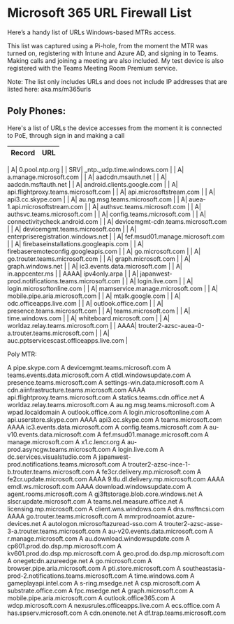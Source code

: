 # Microsoft 365 URL Firewall List

Here’s a handy list of URLs Windows-based MTRs access.

This list was captured using a Pi-hole, from the moment the MTR was turned on, registering with Intune and Azure AD, and signing in to Teams. Making calls and joining a meeting are also included. My test device is also registered with the Teams Meeting Room Premium service.

Note: The list only includes URLs and does not include IP addresses that are listed here: aka.ms/m365urls

## Poly Phones:

Here's a list of URLs the device accesses from the moment it is connected to PoE, through sign in and making a call


| Record    | URL         |
|:------|-------------| 

|     A|	0.pool.ntp.org |
|     SRV|	_ntp._udp.time.windows.com |
|     A|	a.manage.microsoft.com |
|     A|	aadcdn.msauth.net |
|     A|	aadcdn.msftauth.net |
|     A|	android.clients.google.com |
|     A|	api.flightproxy.teams.microsoft.com |
|     A|	api.microsoftstream.com |
|     A|	api3.cc.skype.com |
|     A|	au.ng.msg.teams.microsoft.com |
|     A|	auea-1.api.microsoftstream.com |
|     A|	authsvc.teams.microsoft.com |
|     A|	authsvc.teams.microsoft.com |
|     A|	config.teams.microsoft.com |
|     A|	connectivitycheck.android.com |
|     A|	devicemgmt-cdn.teams.microsoft.com |
|     A|	devicemgmt.teams.microsoft.com |
|     A|	enterpriseregistration.windows.net |
|     A|	fef.msud01.manage.microsoft.com |
|     A|	firebaseinstallations.googleapis.com |
|     A|	firebaseremoteconfig.googleapis.com |
|     A|	go.microsoft.com | 
|     A|	go.trouter.teams.microsoft.com |
|     A|	graph.microsoft.com |
|     A|	graph.windows.net |
|     A|	ic3.events.data.microsoft.com |
|     A|	in.appcenter.ms |
|     AAAA|	ipv4only.arpa |
|     A|	japanwest-prod.notifications.teams.microsoft.com |
|     A|	login.live.com |
|     A|	login.microsoftonline.com |
|     A|	mamservice.manage.microsoft.com |
|     A|	mobile.pipe.aria.microsoft.com |
|     A|	mtalk.google.com |
|     A|	odc.officeapps.live.com |
|     A|	outlook.office.com |
|     A|	presence.teams.microsoft.com |
|     A|	teams.microsoft.com |
|     A|	time.windows.com |
|     A|	whiteboard.microsoft.com |
|     A|	worldaz.relay.teams.microsoft.com |
|     AAAA|	trouter2-azsc-auea-0-a.trouter.teams.microsoft.com |
|     A|	auc.pptservicescast.officeapps.live.com |


Poly MTR:

A	pipe.skype.com
A	devicemgmt.teams.microsoft.com
A	teams.events.data.microsoft.com
A	ctldl.windowsupdate.com
A	presence.teams.microsoft.com
A	settings-win.data.microsoft.com
A	cdn.aiinfrastructure.teams.microsoft.com
AAAA	api.flightproxy.teams.microsoft.com
A	statics.teams.cdn.office.net
A	worldaz.relay.teams.microsoft.com
A	au.ng.msg.teams.microsoft.com
A	wpad.localdomain
A	outlook.office.com
A	login.microsoftonline.com
A	api.userstore.skype.com
AAAA	api3.cc.skype.com
A	teams.microsoft.com
AAAA	ic3.events.data.microsoft.com
A	config.teams.microsoft.com
A	au-v10.events.data.microsoft.com
A	fef.msud01.manage.microsoft.com
A	manage.microsoft.com
A	x1.c.lencr.org
A	au-prod.asyncgw.teams.microsoft.com
A	login.live.com
A	dc.services.visualstudio.com
A	japanwest-prod.notifications.teams.microsoft.com
A	trouter2-azsc-ince-1-b.trouter.teams.microsoft.com
A	fe3cr.delivery.mp.microsoft.com
A	fe2cr.update.microsoft.com
AAAA	9.tlu.dl.delivery.mp.microsoft.com
AAAA	emdl.ws.microsoft.com
AAAA	download.windowsupdate.com
A	agent.rooms.microsoft.com
A	gj3ftstorage.blob.core.windows.net
A	slscr.update.microsoft.com
A	teams.nel.measure.office.net
A	licensing.mp.microsoft.com
A	client.wns.windows.com
A	dns.msftncsi.com
AAAA	go.trouter.teams.microsoft.com
A	mmrprodnoamiot.azure-devices.net
A	autologon.microsoftazuread-sso.com
A	trouter2-azsc-asse-3-a.trouter.teams.microsoft.com
A	au-v20.events.data.microsoft.com
A	r.manage.microsoft.com
A	au.download.windowsupdate.com
A	cp601.prod.do.dsp.mp.microsoft.com
A	kv601.prod.do.dsp.mp.microsoft.com
A	geo.prod.do.dsp.mp.microsoft.com
A	onegetcdn.azureedge.net
A	go.microsoft.com
A	browser.pipe.aria.microsoft.com
A	pti.store.microsoft.com
A	southeastasia-prod-2.notifications.teams.microsoft.com
A	time.windows.com
A	gameplayapi.intel.com
A	s-ring.msedge.net
A	csp.microsoft.com
A	substrate.office.com
A	fpc.msedge.net
A	graph.microsoft.com
A	mobile.pipe.aria.microsoft.com
A	outlook.office365.com
A	wdcp.microsoft.com
A	nexusrules.officeapps.live.com
A	ecs.office.com
A	has.spserv.microsoft.com
A	cdn.onenote.net
A	df.trap.teams.microsoft.com
